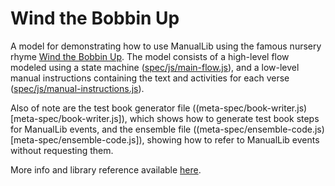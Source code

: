 # Wind the Bobbin Up

A model for demonstrating how to use ManualLib using the famous nursery rhyme [Wind the Bobbin Up](https://en.wikipedia.org/wiki/Wind_the_Bobbin_Up). The model consists of a high-level flow modeled using a state machine ([spec/js/main-flow.js](spec/js/main-flow.js)), and a low-level manual instructions containing the text and activities for each verse ([spec/js/manual-instructions.js](spec/js/manual-instructions.js)).

Also of note are the test book generator file ((meta-spec/book-writer.js)[meta-spec/book-writer.js]), which shows how to generate test book steps for ManualLib events, and the ensemble file ((meta-spec/ensemble-code.js)[meta-spec/ensemble-code.js]), showing how to refer to ManualLib events without requesting them.

More info and library reference available [here](../).